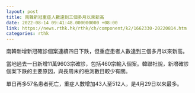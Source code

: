 ```yaml
---
layout: post
title: 南韓新冠重症人數達到三個多月以來新高
date: 2022-08-14 09:41:48.000000000 +08:00
link: https://news.rthk.hk/rthk/ch/component/k2/1662330-20220814.htm
categories: rthk
---
```


南韓新增新冠確診個案連續四日下跌，但重症患者人數達到三個多月以來新高。

當地過去一日新增11萬9603宗確診，包括460宗輸入個案。韓聯社說，新增確診個案下跌的主要原因，與長周末的檢測數目較少有關。

單日再多57名患者死亡，重症人數增加43人至512人，是4月29日以來最多。
